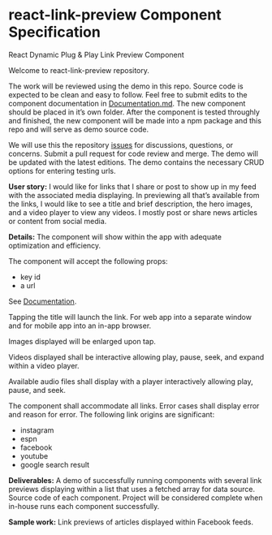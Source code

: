 # react-link-preview Component Specification
React Dynamic Plug &amp; Play Link Preview Component

Welcome to react-link-preview repository.

The work will be reviewed using the demo in this repo. Source code is expected to be clean and easy to follow. Feel free to submit edits to the component documentation in  [Documentation.md](https://github.com/housesports/react-link-preview/blob/main/DOCUMENTATION.md). The new component should be placed in it’s own folder. After the component is tested throughly and finished,  the new component will be made into a npm package and this repo and will serve as demo source code.

We will use this the repository [issues](https://github.com/housesports/react-link-preview/issues/new) for discussions, questions, or concerns. Submit a pull request for code review and merge. The demo will be updated with the latest editions. The demo contains the necessary CRUD options for entering testing urls. 

**User story:**
I would like for links that I share or post to show up in my feed with the associated media displaying. In previewing all that’s available from the links, I would like to see a title and brief description, the hero images, and a video player to view any videos. I mostly post or share news articles or content from social media. 

**Details:**
The component will show within the app with adequate optimization and efficiency.

The component will accept the following props: 
- key id
- a url

See [Documentation](https://github.com/housesports/react-link-preview/blob/main/DOCUMENTATION.md). 

Tapping the title will launch the link. For web app into a separate window and for mobile app into an in-app browser.

Images displayed will be enlarged upon tap. 

Videos displayed shall be interactive allowing play, pause, seek, and expand within a video player. 

Available audio files shall display with a player interactively allowing play, pause, and seek. 

The component shall accommodate all links. Error cases shall display error and reason for error. The following link origins are significant:
- instagram
- espn
- facebook
- youtube
- google search result


**Deliverables:**
A demo of successfully running components with several link previews displaying within a list that uses a fetched array for data source. Source code of each component.
Project will be considered complete when in-house runs each component successfully. 

**Sample work:**
Link previews of articles displayed within Facebook feeds.
